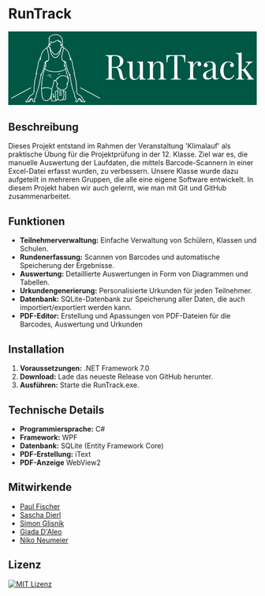 # RunTrack
![Logo](https://raw.githubusercontent.com/KreativeName1/RunTrack/main/Images/RunTrack_Logo_Farbe.png)

## Beschreibung
Dieses Projekt entstand im Rahmen der Veranstaltung 'Klimalauf'
als praktische Übung für die Projektprüfung in der 12. Klasse. Ziel war es,
die manuelle Auswertung der Laufdaten, die mittels Barcode-Scannern
in einer Excel-Datei erfasst wurden, zu verbessern.
Unsere Klasse wurde dazu aufgeteilt in mehreren Gruppen, die alle eine eigene Software entwickelt.
In diesem Projekt haben wir auch gelernt, wie man mit Git und GitHub zusammenarbeitet.

## Funktionen
* **Teilnehmerverwaltung:** Einfache Verwaltung von Schülern, Klassen und Schulen.
* **Rundenerfassung:** Scannen von Barcodes und automatische Speicherung der Ergebnisse.
* **Auswertung:** Detaillierte Auswertungen in Form von Diagrammen und Tabellen.
* **Urkundengenerierung:** Personalisierte Urkunden für jeden Teilnehmer.
* **Datenbank:** SQLite-Datenbank zur Speicherung aller Daten, die auch importiert/exportiert werden kann.
* **PDF-Editor:** Erstellung und Apassungen von PDF-Dateien für die Barcodes, Auswertung und Urkunden

## Installation

1. **Voraussetzungen:** .NET Framework 7.0
2. **Download:** Lade das neueste Release von GitHub herunter.
3. **Ausführen:** Starte die RunTrack.exe.

## Technische Details

* **Programmiersprache:** C#
* **Framework:** WPF
* **Datenbank:** SQLite (Entity Framework Core)
* **PDF-Erstellung:** iText
* **PDF-Anzeige** WebView2

## Mitwirkende
- [Paul Fischer](https://github.com/Fuxson)
- [Sascha Dierl](https://github.com/KreativeName1)
- [Simon Glisnik](https://github.com/CyberEnte)
- [Giada D'Aleo](https://github.com/GD1900)
- [Niko Neumeier](https://github.com/user10201)

## Lizenz
[![MIT Lizenz](https://img.shields.io/badge/License-MIT-yellow.svg)](https://opensource.org/licenses/MIT)
